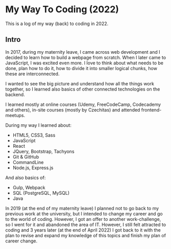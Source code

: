 # My Way To Coding (2022)

This is a log of my way (back) to coding in 2022.

## Intro
In 2017, during my maternity leave, I came across web development and I decided to learn how to build a webpage from scratch. When I later came to JavaScript, I was excited even more. I love to think about what needs to be done, plan how to do it, how to divide it into smaller logical chunks, how these are interconnected. 

I wanted to see the big picture and understand how all the things work together, so I learned also basics of other connected technologies on the backend. 

I learned mostly at online courses (Udemy, FreeCodeCamp, Codecademy and others), in-site courses (mostly by Czechitas) and attended frontend-meetups. 

During my way I learned about:
- HTML5, CSS3, Sass
- JavaScript
- React
- JQuery, Bootstrap, Tachyons
- Git & GitHub
- CommandLine
- Node.js, Express.js
 
And also basics of:
- Gulp, Webpack
- SQL (PostgreSQL, MySQL)
- Java

In 2019 (at the end of my maternity leave) I planned not to go back to my previous work at the university, but I intended to change my career and go to the world of coding. However, I got an offer to another work-challenge, so I went for it and abandoned the area of IT. 
However, I still felt attracted to coding and 3 years later (at the end of April 2022) I got back to it with the plan to revise and expand my knowledge of this topics and finish my plan of career change. 



